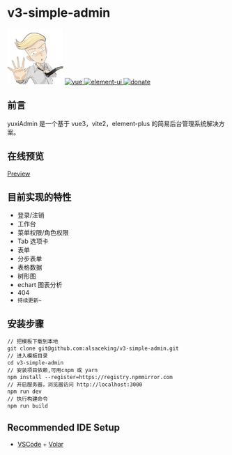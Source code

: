 # v3-simple-admin
<img src="https://raw.githubusercontent.com/alsaceking/v3-simple-admin/master/src/assets/images/jacob.png">

<a href="https://github.com/vuejs/vue">
    <img src="https://img.shields.io/badge/vue-3.3.25-brightgreen.svg" alt="vue">
</a>
<a href="https://github.com/element-plus/element-plus">
    <img src="https://img.shields.io/badge/element--ui-2.1.11-brightgreen.svg" alt="element-ui">
</a>
<a href="https://alsaceking.gitee.io/v3-simple-admin/#/about">
    <img src="https://img.shields.io/badge/%24-donate-ff69b4.svg" alt="donate">
</a>

## 前言
yuxiAdmin 是一个基于 vue3，vite2，element-plus 的简易后台管理系统解决方案。

## 在线预览
[Preview](https://alsaceking.github.io/v3-simple-admin/)

## 目前实现的特性

-   登录/注销
-   工作台
-   菜单权限/角色权限
-   Tab 选项卡
-   表单
-   分步表单
-   表格数据
-   树形图
-   echart 图表分析
-   404
-  `持续更新~`

## 安装步骤

```
// 把模板下载到本地
git clone git@github.com:alsaceking/v3-simple-admin.git
// 进入模板目录 
cd v3-simple-admin    
// 安装项目依赖,可用cnpm 或 yarn
npm install --register=https://registry.npmmirror.com
// 开启服务器，浏览器访问 http://localhost:3000
npm run dev
// 执行构建命令
npm run build
```

## Recommended IDE Setup

- [VSCode](https://code.visualstudio.com/) + [Volar](https://marketplace.visualstudio.com/items?itemName=johnsoncodehk.volar)
